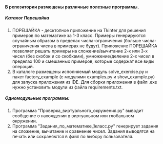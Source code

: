 #### В репозитории размещены различные полезные программы.

##### Каталог Порешайка
1. ПОРЕШАЙКА - десктопное приложение на Tkinter для решения примеров по математике за 1-3 класс. Примеры генерируются случайным образом в пределах числа-ограничения (больше числа-ограничения числа в примерах не будут). Приложение ПОРЕШАЙКА позволяет решать примеры на сложение/вычитание 2-х или 3-х чисел (без скобок и со скобками), умножение/деление 2-х чисел в пределах 100 и смешанных примеров, которые содержат все виды операций.
2. В каталоге размещены исполняемый модуль solve_exercise.py и пакет factory_example (с модулями examples.py и show_example.py) для запуска приложения из IDE.  Для сборки приложения в файл .exe нужно установить модули из файла requirements.txt.

##### Одномодульные программы:

1. Программа "Проверка_виртуального_окружения.py" выводит сообщение о нахождении в виртуальном или глобальном окружении.
2. Программа "Задания_по_математике_1класс.py" генерирует задания на сложение, вычитание и сравнение чисел. Задания выводятся на печать или сохраняются в файл по выбору пользователя.
